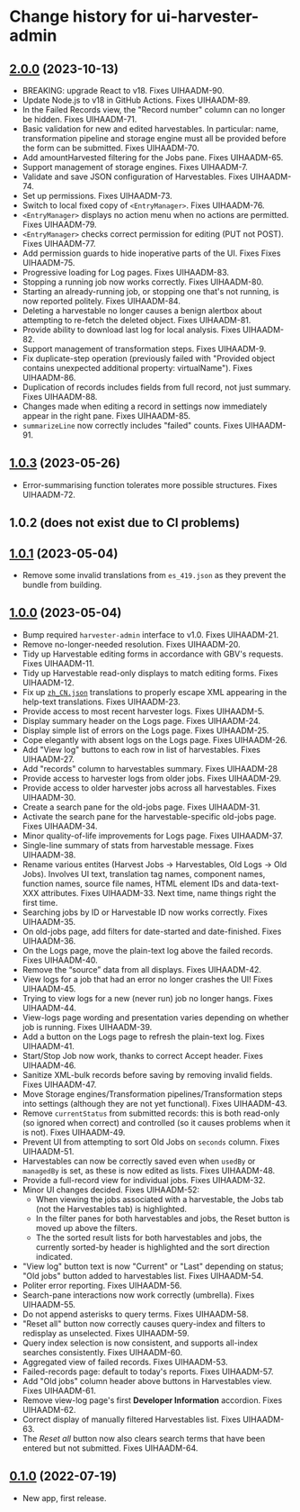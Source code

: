 # Change history for ui-harvester-admin

## [2.0.0](https://github.com/folio-org/ui-harvester-admin/tree/v2.0.0) (2023-10-13)

* BREAKING: upgrade React to v18. Fixes UIHAADM-90.
* Update Node.js to v18 in GitHub Actions. Fixes UIHAADM-89.
* In the Failed Records view, the "Record number" column can no longer be hidden. Fixes UIHAADM-71.
* Basic validation for new and edited harvestables. In particular: name, transformation pipeline and storage engine must all be provided before the form can be submitted. Fixes UIHAADM-70.
* Add amountHarvested filtering for the Jobs pane. Fixes UIHAADM-65.
* Support management of storage engines. Fixes UIHAADM-7.
* Validate and save JSON configuration of Harvestables. Fixes UIHAADM-74.
* Set up permissions. Fixes UIHAADM-73.
* Switch to local fixed copy of `<EntryManager>`. Fixes UIHAADM-76.
* `<EntryManager>` displays no action menu when no actions are permitted. Fixes UIHAADM-79.
* `<EntryManager>` checks correct permission for editing (PUT not POST). Fixes UIHAADM-77.
* Add permission guards to hide inoperative parts of the UI. Fixes Fixes UIHAADM-75.
* Progressive loading for Log pages. Fixes UIHAADM-83.
* Stopping a running job now works correctly. Fixes UIHAADM-80.
* Starting an already-running job, or stopping one that's not running, is now reported politely. Fixes UIHAADM-84.
* Deleting a harvestable no longer causes a benign alertbox about attempting to re-fetch the deleted object. Fixes UIHAADM-81.
* Provide ability to download last log for local analysis. Fixes UIHAADM-82.
* Support management of transformation steps. Fixes UIHAADM-9.
* Fix duplicate-step operation (previously failed with "Provided object contains unexpected additional property: virtualName"). Fixes UIHAADM-86.
* Duplication of records includes fields from full record, not just summary. Fixes UIHAADM-88.
* Changes made when editing a record in settings now immediately appear in the right pane. Fixes UIHAADM-85.
* `summarizeLine` now correctly includes "failed" counts. Fixes UIHAADM-91.

## [1.0.3](https://github.com/folio-org/ui-harvester-admin/tree/v1.0.3) (2023-05-26)

* Error-summarising function tolerates more possible structures. Fixes UIHAADM-72.

## 1.0.2 (does not exist due to CI problems)

## [1.0.1](https://github.com/folio-org/ui-harvester-admin/tree/v1.0.1) (2023-05-04)

* Remove some invalid translations from `es_419.json` as they prevent the bundle from building.

## [1.0.0](https://github.com/folio-org/ui-harvester-admin/tree/v1.0.0) (2023-05-04)

* Bump required `harvester-admin` interface to v1.0. Fixes UIHAADM-21.
* Remove no-longer-needed resolution. Fixes UIHAADM-20.
* Tidy up Harvestable editing forms in accordance with GBV's requests. Fixes UIHAADM-11.
* Tidy up Harvestable read-only displays to match editing forms. Fixes UIHAADM-12.
* Fix up [`zh_CN.json`](translations/ui-harvester-admin/zh_CN.json) translations to properly escape XML appearing in the help-text translations. Fixes UIHAADM-23.
* Provide access to most recent harvester logs. Fixes UIHAADM-5.
* Display summary header on the Logs page. Fixes UIHAADM-24.
* Display simple list of errors on the Logs page. Fixes UIHAADM-25.
* Cope elegantly with absent logs on the Logs page. Fixes UIHAADM-26.
* Add "View log" buttons to each row in list of harvestables. Fixes UIHAADM-27.
* Add "records" column to harvestables summary. Fixes UIHAADM-28
* Provide access to harvester logs from older jobs. Fixes UIHAADM-29.
* Provide access to older harvester jobs across all harvestables. Fixes UIHAADM-30.
* Create a search pane for the old-jobs page. Fixes UIHAADM-31.
* Activate the search pane for the harvestable-specific old-jobs page. Fixes UIHAADM-34.
* Minor quality-of-life improvements for Logs page. Fixes UIHAADM-37.
* Single-line summary of stats from harvestable message. Fixes UIHAADM-38.
* Rename various entites (Harvest Jobs -> Harvestables, Old Logs -> Old Jobs). Involves UI text, translation tag names, component names, function names, source file names, HTML element IDs and data-text-XXX attributes. Fixes UIHAADM-33. Next time, name things right the first time.
* Searching jobs by ID or Harvestable ID now works correctly. Fixes UIHAADM-35.
* On old-jobs page, add filters for date-started and date-finished. Fixes UIHAADM-36.
* On the Logs page, move the plain-text log above the failed records. Fixes UIHAADM-40.
* Remove the “source” data from all displays. Fixes UIHAADM-42.
* View logs for a job that had an error no longer crashes the UI! Fixes UIHAADM-45.
* Trying to view logs for a new (never run) job no longer hangs. Fixes UIHAADM-44.
* View-logs page wording and presentation varies depending on whether job is running. Fixes UIHAADM-39.
* Add a button on the Logs page to refresh the plain-text log. Fixes UIHAADM-41.
* Start/Stop Job now work, thanks to correct Accept header. Fixes UIHAADM-46.
* Sanitize XML-bulk records before saving by removing invalid fields. Fixes UIHAADM-47.
* Move Storage engines/Transformation pipelines/Transformation steps into settings (although they are not yet functional). Fixes UIHAADM-43.
* Remove `currentStatus` from submitted records: this is both read-only (so ignored when correct) and controlled (so it causes problems when it is not). Fixes UIHAADM-49.
* Prevent UI from attempting to sort Old Jobs on `seconds` column. Fixes UIHAADM-51.
* Harvestables can now be correctly saved even when `usedBy` or `managedBy` is set, as these is now edited as lists. Fixes UIHAADM-48.
* Provide a full-record view for individual jobs. Fixes UIHAADM-32.
* Minor UI changes decided. Fixes UIHAADM-52:
  * When viewing the jobs associated with a harvestable, the Jobs tab (not the Harvestables tab) is highlighted.
  * In the filter panes for both harvestables and jobs, the Reset button is moved up above the filters.
  * The the sorted result lists for both harvestables and jobs, the currently sorted-by header is highlighted and the sort direction indicated.
* "View log" button text is now "Current" or "Last" depending on status; "Old jobs" button added to harvestables list. Fixes UIHAADM-54.
* Politer error reporting. Fixes UIHAADM-56.
* Search-pane interactions now work correctly (umbrella). Fixes UIHAADM-55.
* Do not append asterisks to query terms. Fixes UIHAADM-58.
* "Reset all" button now correctly causes query-index and filters to redisplay as unselected. Fixes UIHAADM-59.
* Query index selection is now consistent, and supports all-index searches consistently. Fixes UIHAADM-60.
* Aggregated view of failed records. Fixes UIHAADM-53.
* Failed-records page: default to today's reports. Fixes UIHAADM-57.
* Add "Old jobs" column header above buttons in Harvestables view. Fixes UIHAADM-61.
* Remove view-log page's first **Developer Information** accordion. Fixes UIHAADM-62.
* Correct display of manually filtered Harvestables list. Fixes UIHAADM-63.
* The *Reset all* button now also clears search terms that have been entered but not submitted. Fixes UIHAADM-64.

## [0.1.0](https://github.com/folio-org/ui-harvester-admin/tree/v0.1.0) (2022-07-19)

* New app, first release.

